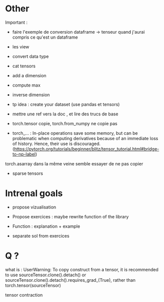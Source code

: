 # Other
Important : 
- faire l'exemple de conversion dataframe -> tenseur quand j'aurai compris ce qu'est un dataframe

- les view 
- convert data type
- cat tensors
- add a dimension 
- compute max
- inverse dimension

- tp idea : create your dataset (use pandas et tensors)
- mettre une ref vers la doc , et lire des trucs de base
- torch.tensor copie, torch.from_numpy ne copie pas

- torch_... : In-place operations save some memory, but can be problematic when computing derivatives because of an immediate loss of history. Hence, their use is discouraged. (https://pytorch.org/tutorials/beginner/blitz/tensor_tutorial.html#bridge-to-np-label)

torch.asarray dans la même veine semble essayer de ne pas copier 

- sparse tensors



# Intrenal goals

- propose vizualisation
- Propose exercices : maybe rewrite function of the library
- Function : explanation + example 

- separate sol from exercices

# Q ?

what is : UserWarning: To copy construct from a tensor, it is recommended to use sourceTensor.clone().detach() or sourceTensor.clone().detach().requires_grad_(True), rather than torch.tensor(sourceTensor)

tensor contraction 